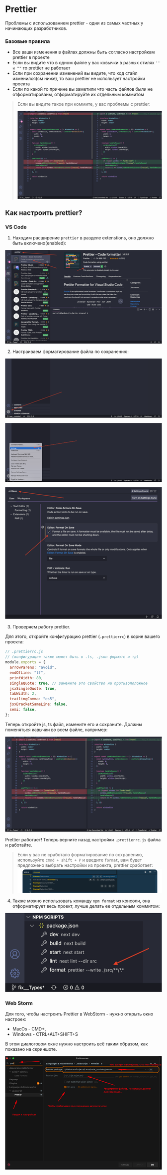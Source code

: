 # Prettier

Проблемы с использованием prettier - одни из самых частных у начинающих разработчиков.

### Базовые правила

- Все ваши изменения в файлах должны быть согласно настройкам prettier в проекте
- Если вы видите что в одном файле у вас ковычки в разных стилях `'' и ""` то prettier не работает
- Если при сохранении изменений вы видите, что код стайл изменился(см ниже), то ваш prettier не использует настройки проекта
- Если по какой то причине вы заметили что часть файлов были не отформатированы, отформатируйте их отдельным коммитом

> Если вы видите такое при коммите, у вас проблемы с prettier:
>
> ![Пример отработки форматирования](../assets/prettier/formatting.png)

## Как настроить prettier?

### VS Code

1. Находим расширение `prettier` в разделе extenstions, оно должно быть включено(enabled):

![Установка расширения](../assets/prettier/prettierExt.png)

2. Настраиваем форматирование файла по сохранению:

![Шаг 1](../assets/prettier/onsave1.png)

![Шаг 2](../assets/prettier/onsave2.png)

![Шаг 3](../assets/prettier/onsave3.png)

3. Проверяем работу prettier.

Для этого, откройте конфигурацию prettier (`.prettierrc`) в корне вашего проекта:

```js
// .prettierrc.js
// (конфигурация также может быть в .ts, .json формате и тд)
module.exports = {
  arrowParens: "avoid",
  endOfLine: "lf",
  printWidth: 80,
  singleQuote: true, // замените это свойство на противоположное
  jsxSingleQuote: true,
  tabWidth: 2,
  trailingComma: "es5",
  jsxBracketSameLine: false,
  semi: false,
};
```

Теперь откройте js, ts файл, измените его и сохраните. Должны поменяться кавычки во всем файле, например:

![Пример отработки форматирования](../assets/prettier/formatting.png)

Prettier работает! Теперь верните назад настройки `.prettierrc.js` файла и работайте.

> Если у вас не сработало форматирование по сохранению, используйте `cmnd + shift + P` и введите `format`, вам будет предложено выбрать настройки из проекта, prettier сработает:
> ![Пример отработки форматирования](../assets/prettier/format.png)

4. Также можно использовать команду `npm format` из консоли, она отформатирует весь проект, лучше делать ее отдельным коммитом:

![Пример отработки форматирования](../assets/prettier/npmFormat.png)

### Web Storm

Для того, чтобы настроить Prettier в WebStorm - нужно открыть окно настроек:
 * MacOs - CMD+,
 * Windows - CTRL+ALT+SHIFT+S

В этом диалоговом окне нужно настроить всё таким образом, как показано на скриншоте.

![Пример отработки форматирования](../assets/prettier/prettier.png)

